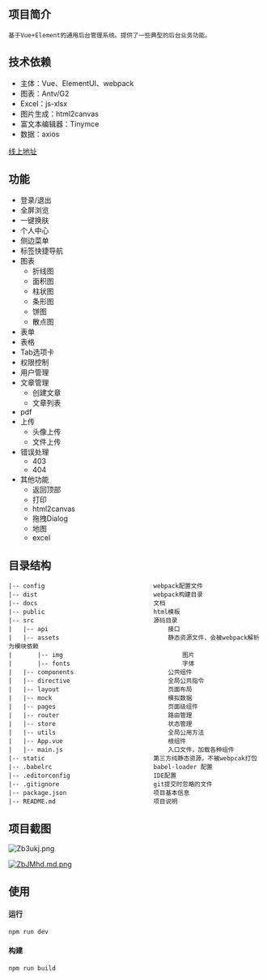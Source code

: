 ## 项目简介

    基于Vue+Element的通用后台管理系统。提供了一些典型的后台业务功能。

## 技术依赖
- 主体：Vue、ElementUI、webpack
- 图表：Antv/G2
- Excel：js-xlsx
- 图片生成：html2canvas
- 富文本编辑器：Tinymce
- 数据：axios

[线上地址](https://wluyao.github.io/vue-element-admin/dist/index.html)  

## 功能

- 登录/退出
- 全屏浏览
- 一键换肤
- 个人中心
- 侧边菜单
- 标签快捷导航
- 图表
  - 折线图
  - 面积图
  - 柱状图
  - 条形图
  - 饼图
  - 散点图
- 表单
- 表格
- Tab选项卡
- 权限控制
- 用户管理
- 文章管理
  - 创建文章
  - 文章列表
- pdf
- 上传
  - 头像上传
  - 文件上传
- 错误处理
  - 403
  - 404
- 其他功能
  - 返回顶部
  - 打印
  - html2canvas
  - 拖拽Dialog
  - 地图
  - excel

## 目录结构

```
|-- config								webpack配置文件
|-- dist								webpack构建目录
|-- docs								文档
|-- public							    html模板
|-- src									源码目录
|	|-- api									接口
|	|-- assets								静态资源文件，会被webpack解析为模块依赖
|		|-- img									图片
|		|-- fonts								字体
|	|-- components                      	公共组件
|	|-- directive                      	    全局公共指令
|	|-- layout								页面布局
|	|-- mock								模拟数据
|	|-- pages								页面级组件
|	|-- router							    路由管理	
|	|-- store							    状态管理	
|	|-- utils								全局公用方法	
|	|-- App.vue								根组件
|	|-- main.js								入口文件，加载各种组件	
|-- static								第三方纯静态资源，不被webpcak打包
|-- .babelrc							babel-loader 配置
|-- .editorconfig					    IDE配置
|-- .gitignore							git提交时忽略的文件
|--	package.json						项目基本信息
|-- README.md							项目说明			
```

##  项目截图

![Zb3ukj.png](https://s2.ax1x.com/2019/07/16/Zb3ukj.png)

[![ZbJMhd.md.png](https://s2.ax1x.com/2019/07/16/ZbJMhd.md.png)](https://imgchr.com/i/ZbJMhd)





## 使用

#### 运行

```
npm run dev
```

#### 构建

```
npm run build
```



